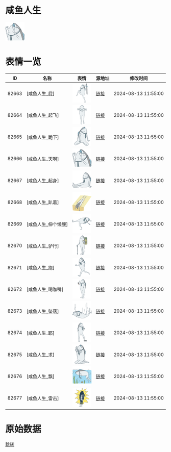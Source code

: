 # 咸鱼人生

<img src="./cover.png" height="60" alt="cover" />

# 表情一览

|ID|名称|表情|源地址|修改时间|
|----|----|----|----|----|
|82663|[咸鱼人生_屁]|<img src="./pic/082663_%5B咸鱼人生_屁%5D.png" height="60" alt="屁"/>|[链接](https://i0.hdslb.com/bfs/garb/91fa1faf683c12203defc9de6fc3ce0fef5b2274.png)|2024-08-13 11:55:00|
|82664|[咸鱼人生_起飞]|<img src="./pic/082664_%5B咸鱼人生_起飞%5D.png" height="60" alt="起飞"/>|[链接](https://i0.hdslb.com/bfs/garb/b68268467a0ed78f88b22658500224338a4f50f1.png)|2024-08-13 11:55:00|
|82665|[咸鱼人生_跪下]|<img src="./pic/082665_%5B咸鱼人生_跪下%5D.png" height="60" alt="跪下"/>|[链接](https://i0.hdslb.com/bfs/garb/4272eb03b26938fec58dc2b4f31c5828b40f9892.png)|2024-08-13 11:55:00|
|82666|[咸鱼人生_天啊]|<img src="./pic/082666_%5B咸鱼人生_天啊%5D.png" height="60" alt="天啊"/>|[链接](https://i0.hdslb.com/bfs/garb/02cc60094e7d95a5c3293d0041196b30cc2ec55d.png)|2024-08-13 11:55:00|
|82667|[咸鱼人生_起身]|<img src="./pic/082667_%5B咸鱼人生_起身%5D.png" height="60" alt="起身"/>|[链接](https://i0.hdslb.com/bfs/garb/adc9d4f68e6fc06ab527467d663711d30fa7ce00.png)|2024-08-13 11:55:00|
|82668|[咸鱼人生_趴着]|<img src="./pic/082668_%5B咸鱼人生_趴着%5D.png" height="60" alt="趴着"/>|[链接](https://i0.hdslb.com/bfs/garb/5a246a0579a43dcfa4608255b88ad793ee55f688.png)|2024-08-13 11:55:00|
|82669|[咸鱼人生_伸个懒腰]|<img src="./pic/082669_%5B咸鱼人生_伸个懒腰%5D.png" height="60" alt="伸个懒腰"/>|[链接](https://i0.hdslb.com/bfs/garb/59ea4d95f0717b8e6dcdc8038f86efd9a5d8335d.png)|2024-08-13 11:55:00|
|82670|[咸鱼人生_驴行]|<img src="./pic/082670_%5B咸鱼人生_驴行%5D.png" height="60" alt="驴行"/>|[链接](https://i0.hdslb.com/bfs/garb/80460ca3b958d15291446937552c5e87cb8671c3.png)|2024-08-13 11:55:00|
|82671|[咸鱼人生_跑]|<img src="./pic/082671_%5B咸鱼人生_跑%5D.png" height="60" alt="跑"/>|[链接](https://i0.hdslb.com/bfs/garb/7d4320b3019c31d94033dc7c1aa329bfdfefdcdd.png)|2024-08-13 11:55:00|
|82672|[咸鱼人生_喝咖啡]|<img src="./pic/082672_%5B咸鱼人生_喝咖啡%5D.png" height="60" alt="喝咖啡"/>|[链接](https://i0.hdslb.com/bfs/garb/ec8447817a431c5df9a62ee7940ee40e0d0fbba7.png)|2024-08-13 11:55:00|
|82673|[咸鱼人生_坠落]|<img src="./pic/082673_%5B咸鱼人生_坠落%5D.png" height="60" alt="坠落"/>|[链接](https://i0.hdslb.com/bfs/garb/eeb9fceff9e11a8db055d625a9ffc198968b08c4.png)|2024-08-13 11:55:00|
|82674|[咸鱼人生_耶]|<img src="./pic/082674_%5B咸鱼人生_耶%5D.png" height="60" alt="耶"/>|[链接](https://i0.hdslb.com/bfs/garb/816039b96ae1574b660b10b94a91bc53f7db962e.png)|2024-08-13 11:55:00|
|82675|[咸鱼人生_求]|<img src="./pic/082675_%5B咸鱼人生_求%5D.png" height="60" alt="求"/>|[链接](https://i0.hdslb.com/bfs/garb/1368d5e1ab87820dcceaa48b0d29cbc621a50b35.png)|2024-08-13 11:55:00|
|82676|[咸鱼人生_飘]|<img src="./pic/082676_%5B咸鱼人生_飘%5D.png" height="60" alt="飘"/>|[链接](https://i0.hdslb.com/bfs/garb/4898673a7183101f0d359915dc351a52d5e129bd.png)|2024-08-13 11:55:00|
|82677|[咸鱼人生_雷击]|<img src="./pic/082677_%5B咸鱼人生_雷击%5D.png" height="60" alt="雷击"/>|[链接](https://i0.hdslb.com/bfs/garb/f7c077c94f06d8ff64748e39673bbe0440991713.png)|2024-08-13 11:55:00|

# 原始数据

[跳转](./raw.json)

